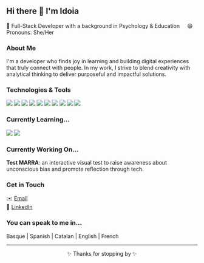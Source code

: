 ## Hi there 👋 I'm Idoia
<p>
  🌈 Full-Stack Developer with a background in Psychology & Education &nbsp &nbsp 😄 Pronouns: She/Her
</p>



### About Me

I'm a developer who finds joy in learning and building digital experiences that truly connect with people.
In my work, I strive to blend creativity with analytical thinking to deliver purposeful and impactful solutions.



### Technologies & Tools

<p>
  <img src="https://img.shields.io/badge/HTML5-E34F26?style=flat-square&logo=html5&logoColor=white"/>
  <img src="https://img.shields.io/badge/CSS3-1572B6?style=flat-square&logo=css3&logoColor=white"/>
  <img src="https://img.shields.io/badge/SASS-CC6699?style=flat-square&logo=sass&logoColor=white"/>
  <img src="https://img.shields.io/badge/JavaScript-ES6-F7DF1E?style=flat-square&logo=javascript&logoColor=black"/>
  <img src="https://img.shields.io/badge/React-61DAFB?style=flat-square&logo=react&logoColor=black"/>
  <img src="https://img.shields.io/badge/Node.js-339933?style=flat-square&logo=nodedotjs&logoColor=white"/>
  <img src="https://img.shields.io/badge/Express.js-000000?style=flat-square&logo=express&logoColor=white"/>
  <img src="https://img.shields.io/badge/MySQL-00758F?style=flat-square&logo=mysql&logoColor=white"/>
  <img src="https://img.shields.io/badge/Git-F05032?style=flat-square&logo=git&logoColor=white"/>
  <img src="https://img.shields.io/badge/GitHub-181717?style=flat-square&logo=github&logoColor=white"/>
</p>



### Currently Learning...
<p>
  <img src="https://img.shields.io/badge/Bootstrap-7952B3?style=flat-square&logo=bootstrap&logoColor=white"/>
  <img src="https://img.shields.io/badge/TailwindCSS-38B2AC?style=flat-square&logo=tailwind-css&logoColor=white"/>
</p>



### Currently Working On...

**Test MARRA**: an interactive visual test to raise awareness about unconscious bias and promote reflection through tech.


### Get in Touch

✉️ [Email](mailto:idoiabeurrutia@gmail.com)  
💼 [LinkedIn](https://www.linkedin.com/in/idoiabe/)  



### You can speak to me in...

<p>
  Basque  | Spanish | Catalan | English | French
</p>
  

---

<p align="center">✨ Thanks for stopping by ✨</p>
